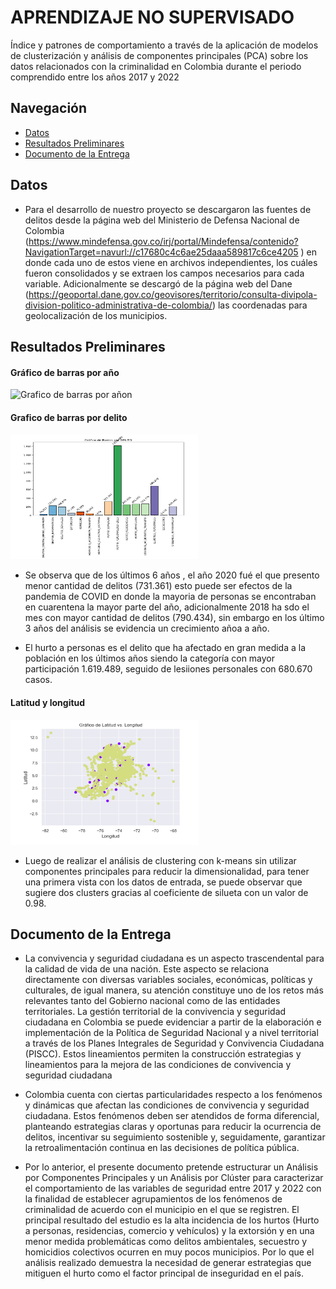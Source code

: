 <!DOCTYPE html>
<html lang="en">
<head>
    <meta charset="UTF-8">
    <meta name="viewport" content="width=device-width, initial-scale=1.0">
</head>
<body>

# APRENDIZAJE NO SUPERVISADO

Índice y patrones de comportamiento a través de la aplicación de modelos de clusterización y análisis de componentes principales (PCA) sobre los datos relacionados con la criminalidad en Colombia durante el periodo comprendido entre los años 2017 y 2022

## Navegación

- [Datos](Datos)
- [Resultados Preliminares](Resultados%20Preliminares)
- [Documento de la Entrega](Documento%20de%20la%20Entrega)

## Datos

* Para el desarrollo de nuestro proyecto se descargaron las fuentes de delitos desde la página web del Ministerio de Defensa Nacional de Colombia (https://www.mindefensa.gov.co/irj/portal/Mindefensa/contenido?NavigationTarget=navurl://c17680c4c6ae25daaa589817c6ce4205 ) en donde cada uno de estos viene en archivos independientes, los cuáles fueron consolidados y se extraen los campos necesarios para cada variable.
Adicionalmente se descargó de la página web del Dane (https://geoportal.dane.gov.co/geovisores/territorio/consulta-divipola-division-politico-administrativa-de-colombia/) las coordenadas para geolocalización de los municipios.

## Resultados Preliminares

#### Gráfico de barras por año
<img src="./Resultados%20Preliminares/Grafico%20de%20barras%20por%20año.png" alt="Grafico de barras por añon" width="300" height="200">

#### Grafico de barras por delito
<img src="./Resultados%20Preliminares/Grafico%20de%20barras%20por%20delito.png" alt="Grafico de barras por delito" width="300" height="200">

* Se observa que de los últimos 6 años , el año 2020 fué el que presento menor cantidad de delitos (731.361) esto puede ser efectos de la pandemia de COVID en donde la mayoria de personas se encontraban en cuarentena la mayor parte del año, adicionalmente 2018 ha sdo el mes con mayor cantidad de delitos (790.434), sin embargo en los último 3 años del análisis se evidencia un crecimiento añoa a año.

* El hurto a personas es el delito que ha afectado en gran medida a la población en los últimos años siendo la categoría con mayor participación 1.619.489, seguido de lesiiones personales con 680.670 casos.

#### Latitud y longitud
<img src="./Resultados%20Preliminares/Latitud%20y%20Longitud.png" alt="Latitud y longitud" width="300" height="200">

* Luego de realizar el análisis de clustering con k-means sin utilizar componentes principales para reducir la dimensionalidad, para tener una primera vista con los datos de entrada, se puede observar que sugiere dos clusters gracias al coeficiente de silueta con un valor de 0.98.

## Documento de la Entrega

* La convivencia y seguridad ciudadana es un aspecto trascendental para la calidad de vida de una nación. Este aspecto se relaciona directamente con diversas variables sociales, económicas, políticas y culturales, de igual manera, su atención constituye uno de los retos más relevantes tanto del Gobierno nacional como de las entidades territoriales. La gestión territorial de la convivencia y seguridad ciudadana en Colombia se puede evidenciar a partir de la elaboración e implementación de la Política de Seguridad Nacional y a nivel territorial a través de los Planes Integrales de Seguridad y Convivencia Ciudadana (PISCC). Estos lineamientos permiten la construcción estrategias y lineamientos para la mejora de las condiciones de convivencia y seguridad ciudadana

* Colombia cuenta con ciertas particularidades respecto a los fenómenos y dinámicas que afectan las condiciones de convivencia y seguridad ciudadana. Estos fenómenos deben ser atendidos de forma diferencial, planteando estrategias claras y oportunas para reducir la ocurrencia de delitos, incentivar su seguimiento sostenible y, seguidamente, garantizar la retroalimentación continua en las decisiones de política pública.
 
* Por lo anterior, el presente documento pretende estructurar un Análisis por Componentes Principales y un Análisis por Clúster para caracterizar el comportamiento de las variables de seguridad entre 2017 y 2022 con la finalidad de establecer agrupamientos de los fenómenos de criminalidad de acuerdo con el municipio en el que se registren. El principal resultado del estudio es la alta incidencia de los hurtos (Hurto a personas, residencias, comercio y vehículos) y la extorsión y en una menor medida problemáticas como delitos ambientales, secuestro y homicidios colectivos ocurren en muy pocos municipios. Por lo que el análisis realizado demuestra la necesidad de generar estrategias que mitiguen el hurto como el factor principal de inseguridad en el país.

</body>
</html>



